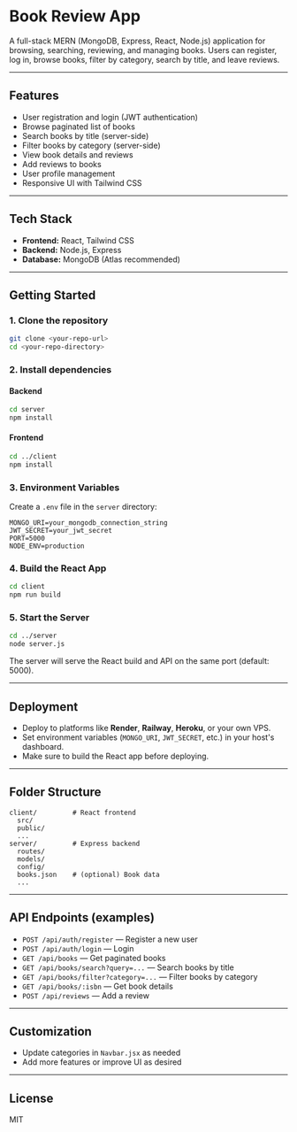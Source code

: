 # Book Review App

A full-stack MERN (MongoDB, Express, React, Node.js) application for browsing, searching, reviewing, and managing books. Users can register, log in, browse books, filter by category, search by title, and leave reviews.

---

## Features
- User registration and login (JWT authentication)
- Browse paginated list of books
- Search books by title (server-side)
- Filter books by category (server-side)
- View book details and reviews
- Add reviews to books
- User profile management
- Responsive UI with Tailwind CSS

---

## Tech Stack
- **Frontend:** React, Tailwind CSS
- **Backend:** Node.js, Express
- **Database:** MongoDB (Atlas recommended)

---

## Getting Started

### 1. Clone the repository
```bash
git clone <your-repo-url>
cd <your-repo-directory>
```

### 2. Install dependencies
#### Backend
```bash
cd server
npm install
```
#### Frontend
```bash
cd ../client
npm install
```

### 3. Environment Variables
Create a `.env` file in the `server` directory:
```
MONGO_URI=your_mongodb_connection_string
JWT_SECRET=your_jwt_secret
PORT=5000
NODE_ENV=production
```

### 4. Build the React App
```bash
cd client
npm run build
```

### 5. Start the Server
```bash
cd ../server
node server.js
```

The server will serve the React build and API on the same port (default: 5000).

---

## Deployment
- Deploy to platforms like **Render**, **Railway**, **Heroku**, or your own VPS.
- Set environment variables (`MONGO_URI`, `JWT_SECRET`, etc.) in your host's dashboard.
- Make sure to build the React app before deploying.

---

## Folder Structure
```
client/         # React frontend
  src/
  public/
  ...
server/         # Express backend
  routes/
  models/
  config/
  books.json    # (optional) Book data
  ...
```

---

## API Endpoints (examples)
- `POST /api/auth/register` — Register a new user
- `POST /api/auth/login` — Login
- `GET /api/books` — Get paginated books
- `GET /api/books/search?query=...` — Search books by title
- `GET /api/books/filter?category=...` — Filter books by category
- `GET /api/books/:isbn` — Get book details
- `POST /api/reviews` — Add a review

---

## Customization
- Update categories in `Navbar.jsx` as needed
- Add more features or improve UI as desired

---

## License
MIT 